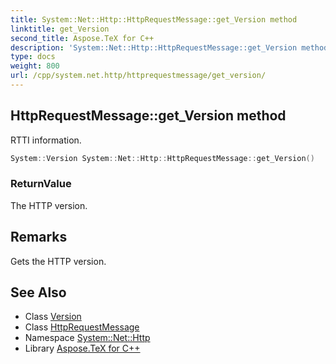 ```yaml
---
title: System::Net::Http::HttpRequestMessage::get_Version method
linktitle: get_Version
second_title: Aspose.TeX for C++
description: 'System::Net::Http::HttpRequestMessage::get_Version method. RTTI information in C++.'
type: docs
weight: 800
url: /cpp/system.net.http/httprequestmessage/get_version/
---
```

## HttpRequestMessage::get_Version method


RTTI information.

```cpp
System::Version System::Net::Http::HttpRequestMessage::get_Version()
```


### ReturnValue

The HTTP version.
## Remarks


Gets the HTTP version. 
## See Also

* Class [Version](../../../system/version/)
* Class [HttpRequestMessage](../)
* Namespace [System::Net::Http](../../)
* Library [Aspose.TeX for C++](../../../)
